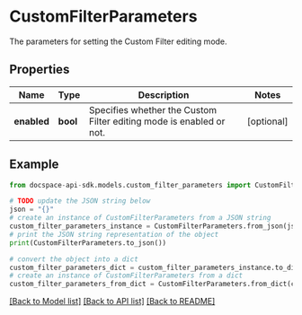 # CustomFilterParameters
The parameters for setting the Custom Filter editing mode.

## Properties

Name | Type | Description | Notes
------------ | ------------- | ------------- | -------------
**enabled** | **bool** | Specifies whether the Custom Filter editing mode is enabled or not. | [optional] 

## Example

```python
from docspace-api-sdk.models.custom_filter_parameters import CustomFilterParameters

# TODO update the JSON string below
json = "{}"
# create an instance of CustomFilterParameters from a JSON string
custom_filter_parameters_instance = CustomFilterParameters.from_json(json)
# print the JSON string representation of the object
print(CustomFilterParameters.to_json())

# convert the object into a dict
custom_filter_parameters_dict = custom_filter_parameters_instance.to_dict()
# create an instance of CustomFilterParameters from a dict
custom_filter_parameters_from_dict = CustomFilterParameters.from_dict(custom_filter_parameters_dict)
```
[[Back to Model list]](../README.md#documentation-for-models) [[Back to API list]](../README.md#documentation-for-api-endpoints) [[Back to README]](../README.md)


